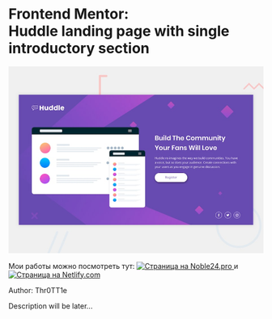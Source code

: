 <h1><strong>Frontend Mentor:</strong> <br>Huddle landing page with single introductory section</h1>

<p>
	<img src="https://github.com/Thr0TT1e/huddle_landing_page/blob/master/design/desktop-preview.jpg" alt="Huddle Landing Page">
</p>

Мои работы можно посмотреть тут: <a href="https://679023.noble24.pro/"> <img src="https://img.shields.io/badge/Site-Noble24.pro-orange?style=for-the-badge" alt="Страница на Noble24.pro"> </a> и <a href="https://huddle1-thr0tt1e.netlify.com/"> <img src="https://img.shields.io/badge/Site-Nitlify.com-blue?style=for-the-badge" alt="Страница на Netlify.com"> </a>

<p>Author: Thr0TT1e</p>

<p>Description will be later...</p>
